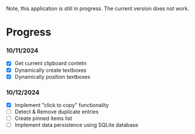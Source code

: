 Note, this application is still in progress. The current version does not work.

# Progress

### 10/11/2024
- [x] Get current clipboard contetn
- [x] Dynamically create textboxes
- [x] Dynamically position textboxes

### 10/12/2024
- [x] Implement "click to copy" functionality
- [ ] Detect & Remove duplicate entries
- [ ] Create pinned items list
- [ ] Implement data persistence using SQLite database
